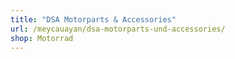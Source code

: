 ```yaml
---
title: "DSA Motorparts & Accessories"
url: /meycauayan/dsa-motorparts-und-accessories/
shop: Motorrad
---
```

